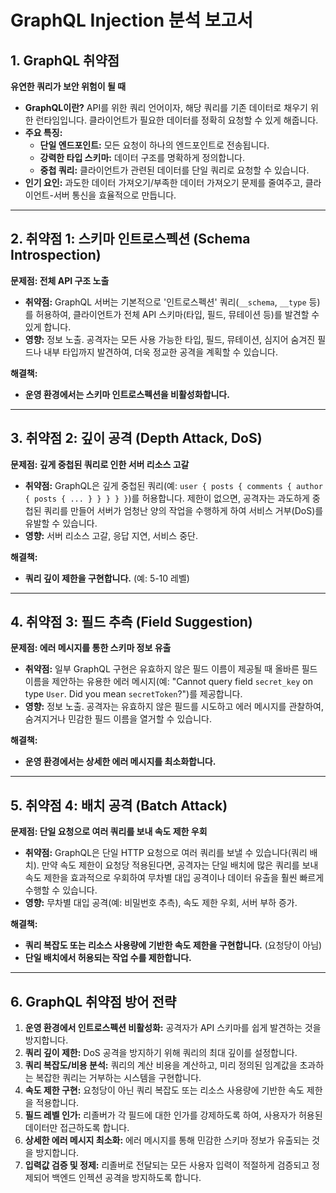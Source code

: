 # GraphQL Injection 분석 보고서

## 1. GraphQL 취약점

**유연한 쿼리가 보안 위험이 될 때**

- **GraphQL이란?** API를 위한 쿼리 언어이자, 해당 쿼리를 기존 데이터로 채우기 위한 런타임입니다. 클라이언트가 필요한 데이터를 정확히 요청할 수 있게 해줍니다.
- **주요 특징:**
    - **단일 엔드포인트:** 모든 요청이 하나의 엔드포인트로 전송됩니다.
    - **강력한 타입 스키마:** 데이터 구조를 명확하게 정의합니다.
    - **중첩 쿼리:** 클라이언트가 관련된 데이터를 단일 쿼리로 요청할 수 있습니다.
- **인기 요인:** 과도한 데이터 가져오기/부족한 데이터 가져오기 문제를 줄여주고, 클라이언트-서버 통신을 효율적으로 만듭니다.

---

## 2. 취약점 1: 스키마 인트로스펙션 (Schema Introspection)

**문제점: 전체 API 구조 노출**

- **취약점:** GraphQL 서버는 기본적으로 '인트로스펙션' 쿼리(`__schema`, `__type` 등)를 허용하여, 클라이언트가 전체 API 스키마(타입, 필드, 뮤테이션 등)를 발견할 수 있게 합니다.
- **영향:** 정보 노출. 공격자는 모든 사용 가능한 타입, 필드, 뮤테이션, 심지어 숨겨진 필드나 내부 타입까지 발견하여, 더욱 정교한 공격을 계획할 수 있습니다.

**해결책:**
- **운영 환경에서는 스키마 인트로스펙션을 비활성화합니다.**

---

## 3. 취약점 2: 깊이 공격 (Depth Attack, DoS)

**문제점: 깊게 중첩된 쿼리로 인한 서버 리소스 고갈**

- **취약점:** GraphQL은 깊게 중첩된 쿼리(예: `user { posts { comments { author { posts { ... } } } } }`)를 허용합니다. 제한이 없으면, 공격자는 과도하게 중첩된 쿼리를 만들어 서버가 엄청난 양의 작업을 수행하게 하여 서비스 거부(DoS)를 유발할 수 있습니다.
- **영향:** 서버 리소스 고갈, 응답 지연, 서비스 중단.

**해결책:**
- **쿼리 깊이 제한을 구현합니다.** (예: 5-10 레벨)

---

## 4. 취약점 3: 필드 추측 (Field Suggestion)

**문제점: 에러 메시지를 통한 스키마 정보 유출**

- **취약점:** 일부 GraphQL 구현은 유효하지 않은 필드 이름이 제공될 때 올바른 필드 이름을 제안하는 유용한 에러 메시지(예: "Cannot query field `secret_key` on type `User`. Did you mean `secretToken`?")를 제공합니다.
- **영향:** 정보 노출. 공격자는 유효하지 않은 필드를 시도하고 에러 메시지를 관찰하여, 숨겨지거나 민감한 필드 이름을 열거할 수 있습니다.

**해결책:**
- **운영 환경에서는 상세한 에러 메시지를 최소화합니다.**

---

## 5. 취약점 4: 배치 공격 (Batch Attack)

**문제점: 단일 요청으로 여러 쿼리를 보내 속도 제한 우회**

- **취약점:** GraphQL은 단일 HTTP 요청으로 여러 쿼리를 보낼 수 있습니다(쿼리 배치). 만약 속도 제한이 요청당 적용된다면, 공격자는 단일 배치에 많은 쿼리를 보내 속도 제한을 효과적으로 우회하여 무차별 대입 공격이나 데이터 유출을 훨씬 빠르게 수행할 수 있습니다.
- **영향:** 무차별 대입 공격(예: 비밀번호 추측), 속도 제한 우회, 서버 부하 증가.

**해결책:**
- **쿼리 복잡도 또는 리소스 사용량에 기반한 속도 제한을 구현합니다.** (요청당이 아님)
- **단일 배치에서 허용되는 작업 수를 제한합니다.**

---

## 6. GraphQL 취약점 방어 전략

1.  **운영 환경에서 인트로스펙션 비활성화:** 공격자가 API 스키마를 쉽게 발견하는 것을 방지합니다.
2.  **쿼리 깊이 제한:** DoS 공격을 방지하기 위해 쿼리의 최대 깊이를 설정합니다.
3.  **쿼리 복잡도/비용 분석:** 쿼리의 계산 비용을 계산하고, 미리 정의된 임계값을 초과하는 복잡한 쿼리는 거부하는 시스템을 구현합니다.
4.  **속도 제한 구현:** 요청당이 아닌 쿼리 복잡도 또는 리소스 사용량에 기반한 속도 제한을 적용합니다.
5.  **필드 레벨 인가:** 리졸버가 각 필드에 대한 인가를 강제하도록 하여, 사용자가 허용된 데이터만 접근하도록 합니다.
6.  **상세한 에러 메시지 최소화:** 에러 메시지를 통해 민감한 스키마 정보가 유출되는 것을 방지합니다.
7.  **입력값 검증 및 정제:** 리졸버로 전달되는 모든 사용자 입력이 적절하게 검증되고 정제되어 백엔드 인젝션 공격을 방지하도록 합니다.
